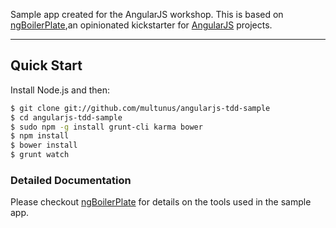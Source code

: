 Sample app created for the AngularJS workshop. This is based on [ngBoilerPlate](http://joshdmiller.github.com/ng-boilerplate),an opinionated kickstarter for [AngularJS](http://angularjs.org) projects.

***

## Quick Start

Install Node.js and then:

```sh
$ git clone git://github.com/multunus/angularjs-tdd-sample
$ cd angularjs-tdd-sample
$ sudo npm -g install grunt-cli karma bower
$ npm install
$ bower install
$ grunt watch
```

### Detailed Documentation

Please checkout [ngBoilerPlate](http://joshdmiller.github.com/ng-boilerplate) for details 
on the tools used in the sample app.
